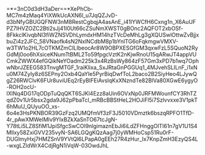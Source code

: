 =*=3nC0d3dH3aDer==*XePhCb-MC7m4zMaq4YiXWkUcAXN6l_u7JqQZJvD-d3bNfyGBUGQFNW3nM8RestCgbqjA4asAnE_i41lYWCfH6Cxng1n_X6AuUFPZ7lHVZOZC2Bti2sJj41I0Ut66cZSuNmXWST0gBOnc2AQFOT2xbOSf-8FkkclKivqbNl3fiWZNSVDhLymdxHM14hzTVcDeMhLg3gXQUSwlOttwZvBjjxbuZi4z2JFC_58VNaofk4sN2NxlNCdbM8p1bYnlTG6oFqkmgwVMXV-w3TW1o2HL7cOTKMZmCILIbeocAr8W9OBPXESGfGM3qxwFzL5SQuoN2RyGdMj0oo6hXsiceKNumTtBML2To59fpgcVztK2nKjwRnoU15qARwJT4appVUCmkZWWX4efGQikNeYOadm225k3x4RzBsWy864zF57Gm3xPD7b1wq7OphwNbrJZEEG583TnvgMTGF_1raiKlixa_SxJRtaGnPGGUq1_4MJvehSLILnF_i1xNu0M74ZyIy8z6SEPny2Oxb4QaYIe5PyrBiqDwfToL2baco2B2SiyHeo4LJywQgZ26RWClvK6FUr8uviUEq2rEyBIFEiAvslqKxXNzndTe82BlVa80XGwE6ygyO-ROH2ocU-IXlNq4DG17qODpTuQqQKT6SJKl4Ezz8aUin6OVxNp0JRFMWounfCY3RhTZqdZ0v1Ur5bsx2gda9J62pPbaTcI_mRBcBBStHeL2HOJiFl5i7Szlvvxxe3V1pkT6hMuU_QUyuOO_xs-6o4e3HsPKNBOR39GzFzq2UMQfmVf3zF3J5010VDmztk6bszqRPFO1TfD-4r_pAwXMWeIMlv9YIxBZkXaSnTO67tcJgN-Y78tLi5LZ8SfiM1JpiSfgcSwCOl9nlgimaznEbJi6iLdZFHnggOlTl61n7gV1U1S4Mllxy58ZxiGVV235vyN-SA6LGQgKQzAag7j0yWMHoCsp51Ru0rF-DUGlmyHxj7HMZSnV9YVtQl6LPapA0gEEh27R4zHur_Ix7KnpZmH3EzyQS4L-wxgLZldWrX4CdjRgN1iVqW-03OwdJhL